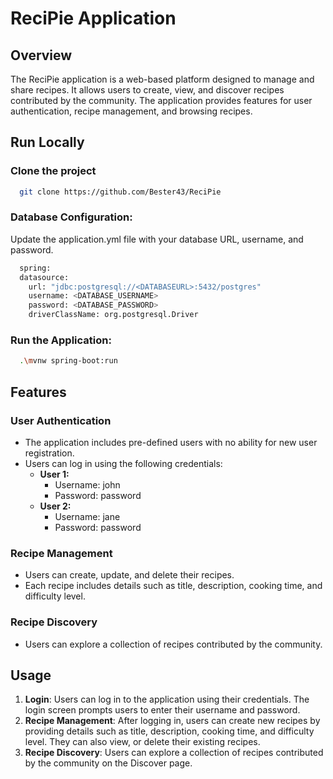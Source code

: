 
# ReciPie Application

## Overview
The ReciPie application is a web-based platform designed to manage and share recipes. It allows users to create, view, and discover recipes contributed by the community. The application provides features for user authentication, recipe management, and browsing recipes.

## Run Locally

### Clone the project

```bash
  git clone https://github.com/Bester43/ReciPie
```

### Database Configuration:

Update the application.yml file with your database URL, username, and password.

```bash
  spring:
  datasource:
    url: "jdbc:postgresql://<DATABASEURL>:5432/postgres"
    username: <DATABASE_USERNAME>
    password: <DATABASE_PASSWORD>
    driverClassName: org.postgresql.Driver
```

### Run the Application:

```bash
  .\mvnw spring-boot:run
```

## Features
### User Authentication
- The application includes pre-defined users with no ability for new user registration.
- Users can log in using the following credentials:
  - **User 1:**
    - Username: john
    - Password: password
  - **User 2:**
    - Username: jane
    - Password: password

### Recipe Management
- Users can create, update, and delete their recipes.
- Each recipe includes details such as title, description, cooking time, and difficulty level.

### Recipe Discovery
- Users can explore a collection of recipes contributed by the community.

## Usage
1. **Login**: Users can log in to the application using their credentials. The login screen prompts users to enter their username and password.
2. **Recipe Management**: After logging in, users can create new recipes by providing details such as title, description, cooking time, and difficulty level. They can also view, or delete their existing recipes.
3. **Recipe Discovery**: Users can explore a collection of recipes contributed by the community on the Discover page.
